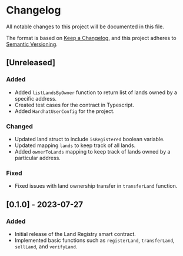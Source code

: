# Changelog

All notable changes to this project will be documented in this file.

The format is based on [Keep a Changelog](https://keepachangelog.com/en/1.0.0/), and this project adheres to [Semantic Versioning](https://semver.org/spec/v2.0.0.html).

## [Unreleased]

### Added

- Added `listLandsByOwner` function to return list of lands owned by a specific address.
- Created test cases for the contract in Typescript.
- Added `HardhatUserConfig` for the project.

### Changed

- Updated land struct to include `isRegistered` boolean variable.
- Updated mapping `lands` to keep track of all lands.
- Added `ownerToLands` mapping to keep track of lands owned by a particular address.

### Fixed

- Fixed issues with land ownership transfer in `transferLand` function.

## [0.1.0] - 2023-07-27

### Added

- Initial release of the Land Registry smart contract.
- Implemented basic functions such as `registerLand`, `transferLand`, `sellLand`, and `verifyLand`.
